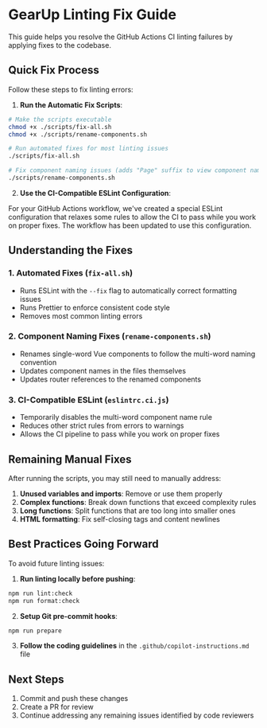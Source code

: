 # GearUp Linting Fix Guide

This guide helps you resolve the GitHub Actions CI linting failures by applying fixes to the codebase.

## Quick Fix Process

Follow these steps to fix linting errors:

1. **Run the Automatic Fix Scripts**:

```bash
# Make the scripts executable
chmod +x ./scripts/fix-all.sh
chmod +x ./scripts/rename-components.sh

# Run automated fixes for most linting issues
./scripts/fix-all.sh

# Fix component naming issues (adds "Page" suffix to view component names)
./scripts/rename-components.sh
```

2. **Use the CI-Compatible ESLint Configuration**:

For your GitHub Actions workflow, we've created a special ESLint configuration that relaxes some rules to allow the CI to pass while you work on proper fixes. The workflow has been updated to use this configuration.

## Understanding the Fixes

### 1. Automated Fixes (`fix-all.sh`)
- Runs ESLint with the `--fix` flag to automatically correct formatting issues
- Runs Prettier to enforce consistent code style
- Removes most common linting errors

### 2. Component Naming Fixes (`rename-components.sh`)
- Renames single-word Vue components to follow the multi-word naming convention
- Updates component names in the files themselves
- Updates router references to the renamed components

### 3. CI-Compatible ESLint (`eslintrc.ci.js`)
- Temporarily disables the multi-word component name rule
- Reduces other strict rules from errors to warnings
- Allows the CI pipeline to pass while you work on proper fixes

## Remaining Manual Fixes

After running the scripts, you may still need to manually address:

1. **Unused variables and imports**: Remove or use them properly
2. **Complex functions**: Break down functions that exceed complexity rules
3. **Long functions**: Split functions that are too long into smaller ones
4. **HTML formatting**: Fix self-closing tags and content newlines

## Best Practices Going Forward

To avoid future linting issues:

1. **Run linting locally before pushing**:
```bash
npm run lint:check
npm run format:check
```

2. **Setup Git pre-commit hooks**:
```bash
npm run prepare
```

3. **Follow the coding guidelines** in the `.github/copilot-instructions.md` file

## Next Steps

1. Commit and push these changes
2. Create a PR for review
3. Continue addressing any remaining issues identified by code reviewers
